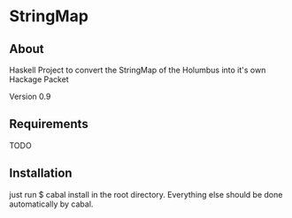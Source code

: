 StringMap
=========


About
-----

Haskell Project to convert the StringMap of the Holumbus into it's own Hackage Packet

Version 0.9


Requirements
------------

TODO

Installation
------------

just run
$ cabal install
in the root directory. Everything else should be done automatically by cabal.



